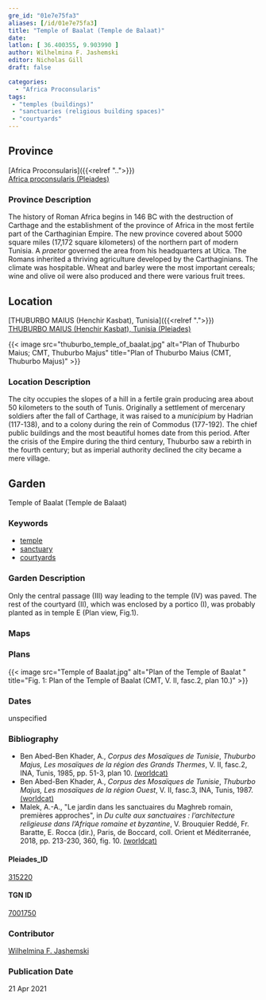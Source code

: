 ```yaml
---
gre_id: "01e7e75fa3"
aliases: [/id/01e7e75fa3]
title: "Temple of Baalat (Temple de Balaat)"
date:
latlon: [ 36.400355, 9.903990 ]
author: Wilhelmina F. Jashemski
editor: Nicholas Gill
draft: false

categories:
  - "Africa Proconsularis"
tags:
 - "temples (buildings)"
 - "sanctuaries (religious building spaces)"
 - "courtyards"
---
```


## Province
[Africa Proconsularis]({{<relref "..">}}) \
[Africa proconsularis (Pleiades)](https://pleiades.stoa.org/places/991341)

### Province Description

The history of Roman Africa begins in 146 BC with the destruction of Carthage and the establishment of the province of Africa in the most fertile part of the Carthaginian Empire. The new province covered about 5000 square miles (17,172 square kilometers) of the northern part of modern Tunisia. A *praetor* governed the area from his headquarters at Utica. The Romans inherited a thriving agriculture developed by the Carthaginians. The climate was hospitable. Wheat and barley were the most important cereals; wine and olive oil were also produced and there were various fruit trees.

## Location
[THUBURBO MAIUS (Henchir Kasbat), Tunisia]({{<relref ".">}}) \
[THUBURBO MAIUS (Henchir Kasbat), Tunisia (Pleiades)](https://pleiades.stoa.org/places/315220)




{{< image src="thuburbo_temple_of_baalat.jpg" alt="Plan of Thuburbo Maius; CMT, Thuburbo Majus" title="Plan of Thuburbo Maius (CMT, Thuburbo Majus)" >}}

### Location Description

The city occupies the slopes of a hill in a fertile grain producing area about 50 kilometers to the south of Tunis. Originally a settlement of mercenary soldiers after the fall of Carthage, it was raised to a *municipium* by Hadrian (117-138), and to a colony during the rein of Commodus (177-192). The chief public buildings and the most beautiful homes date from this period. After the crisis of the Empire during the third century, Thuburbo saw a rebirth in the fourth century; but as imperial authority declined the city became a mere village.

## Garden

Temple of Baalat (Temple de Balaat)  

### Keywords

- [temple](#)
- [sanctuary](#)
- [courtyards](http://vocab.getty.edu/page/aat/300004095)

### Garden Description

Only the central passage (III) way leading to the temple (IV) was paved. The rest of the courtyard (II), which was enclosed by a portico (I), was probably planted as in temple E (Plan view, Fig.1).

### Maps

### Plans

{{< image src="Temple of Baalat.jpg" alt="Plan of the Temple of Baalat " title="Fig. 1: Plan of the Temple of Baalat (CMT, V. II, fasc.2, plan 10.)" >}}

### Dates
unspecified

### Bibliography
*  Ben Abed-Ben Khader, A., *Corpus des Mosaïques de Tunisie*, *Thuburbo Majus, Les mosaïques de la région des Grands Thermes*, V. II, fasc.2, INA, Tunis, 1985, pp. 51-3, plan 10. [(worldcat)](http://www.worldcat.org/oclc/905765362)
* Ben Abed-Ben Khader, A., *Corpus des Mosaïques de Tunisie*, *Thuburbo Majus, Les mosaïques de la région Ouest*, V. II, fasc.3, INA, Tunis, 1987.[(worldcat)](http://www.worldcat.org/oclc/20058336)
* Malek, A.-A., "Le jardin dans les sanctuaires du Maghreb romain, premières approches", in *Du culte aux sanctuaires : l’architecture religieuse dans l’Afrique romaine et byzantine*, V. Brouquier Reddé, Fr. Baratte, E. Rocca (dir.), Paris, de Boccard, coll. Orient et Méditerranée, 2018, pp. 213-230, 360, fig. 10. [(worldcat)](http://www.worldcat.org/oclc/1028897747)


#### Pleiades_ID

[315220](https://pleiades.stoa.org/places/315220)

#### TGN ID

[7001750](http://vocab.getty.edu/page/tgn/7001750)

### Contributor

[Wilhelmina F. Jashemski](http://worldcat.org/identities/lccn-n80037970/)

### Publication Date
21 Apr 2021
